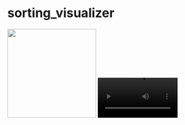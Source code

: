 # sorting_visualizer

<!-- <img width="700" alt="Screen Shot 2023-01-10 at 6 23 06 PM" src="https://user-images.githubusercontent.com/97303474/211897554-6429377f-d31f-473b-8891-2aab49bf20b8.png"> -->

<img src="[https://media.github.umn.edu/user/23409/files/657b23f2-2d48-40a7-99a8-c701f8aa07a9](https://user-images.githubusercontent.com/97303474/211897554-6429377f-d31f-473b-8891-2aab49bf20b8.png)" width="200"/> 

<video src='[your URL here](https://user-images.githubusercontent.com/97303474/211898899-a79ebdc5-a5d7-4db4-a984-02989a29b181.mov)' width=180/>
https://user-images.githubusercontent.com/97303474/211898899-a79ebdc5-a5d7-4db4-a984-02989a29b181.mov
